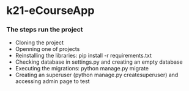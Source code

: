 # k21-eCourseApp

<h3>The steps run the project</h3>
<ul>
  <li>Cloning the project</li>
  <li>Openning one of projects</li>
  <li>Reinstalling the libraries: pip install -r requirements.txt</li>
  <li>Checking database in settings.py and creating an empty database</li>
  <li>Executing the migrations: python manage.py migrate</li>
  <li>Creating an superuser (python manage.py createsuperuser) and accessing admin page to test</li>
</ul>